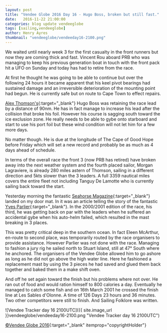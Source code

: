 ```yaml
--- 
layout: post
title: "Vendee Globe 2016 Day 16 - Hugo Boss, broken but still fast."
date:   2016-11-22 21:00:00
categories: blog update vendeeglobe
tags: [sailing,vendeeglobe]
author: Henry Ayres
thumbnail: "vendeeglobe/vendeeday16-2100.png"
--- 
```


We waited until nearly week 3 for the first casualty in the front runners but now they are coming thick and fast.
Vincent Rou aboard PRB who was managing to keep his previous generation boat in touch with the front pack hit a UFO
on Sunday and today has had to retire from the race.

At first he thought he was going to be able to continue but over the following 24 hours it became apparent that his keel pivot
bearings had sustained damage and an irreversible deterioration of the mounting point had begun.  He is currently safe but on
route to Cape Town to effect repairs.
 
[Alex Thomson's](http://www.alexthomsonracing.com/){:target="_blank"}  Hugo Boss was retaining the race lead by a distance of 90nm.
He has in fact manage to increase his lead after the collision that broke his foil.  However his course is sagging south toward the
ice exclusion zone.  He really needs to be able to gybe onto starboard and start to use his port foil but these wind condition 
will not let him for a few more days.  

No matter though. He is due at the longitude of The Cape of Good Hope before Friday which will set a new 
record and probably be as much as 4 days ahead of schedule.

In terms of the overall race the front 3 (now PRB has retired) have broken away into the next weather system and the fourth placed sailor,
Morgan Lagraviere, is already 280 miles astern of Thomson, sailing in a different direction and 5kts slower than the 3 leaders.
A full 3359 nautical miles covers the entire fleet not including Tanguy De Lamotte who is currently sailing back toward the start.

Yesterday morning the fantastic [Seahorse Magazine](https://www.seahorsemagazine.com/){:target="_blank"}  landed on my door mat. 
In it was an article telling the story of the fantastic [Yves Parlier](https://en.wikipedia.org/wiki/Yves_Parlier){:target="_blank"}. 
In the 2000/2001 edition of the race, his third, he was getting back on par with the leaders when he suffered an accidental 
gybe when his auto-helm failed, which resulted in the mast breaking in 3 places.

This was pretty critical deep in the southern ocean. In fact Eleen McArthur, en-route to second place, was temporarily
routed by the race organisers to provide assistance. However Parlier was not done with the race. 
Managing to fashion a jury rig he sailed north to Stuart Island, still at 47&deg; South where he anchored. 
The organisers of the Vendee Globe allowed him to go ashore as long as he did not go above the high water line.
Here he fashioned a replacement mast by using the 3 pieces he had saved and glued them back together and baked them in a make shift oven.

And off he set again toward the finish but his problems where not over.  He ran out of food and would ration himself to 800 calories a day.
Eventually he managed to catch some fish and on 16th March 2001 he crossed the finish line at Les Sables d'Olonne. 
A time of 126 Days 23 hours and 36 minutes.  Two other competitors were still to finish.  And Sailing Folklore was written.






![Vendee Tracker day 16 2100UTC]({{ site.image_url }}vendeeglobe/vendeeday16-2100.png "Vendee Tracker day 16 2100UTC")

[&copy;Vendee Globe 2016](http://tracking2016.vendeeglobe.org/hp5ip0/){:target="_blank" itemprop="copyrightHolder"}


